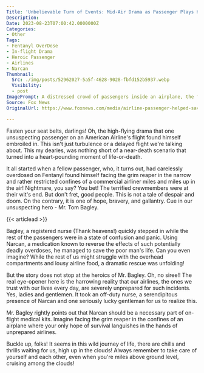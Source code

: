 ```yaml
---
Title: 'Unbelievable Turn of Events: Mid-Air Drama as Passenger Plays Hero in a Life-or-Death Scenario!'
Description: 
Date: 2023-08-23T07:00:42.0000000Z
Categories:
- Other
Tags:
- Fentanyl OverDose
- In-flight Drama
- Heroic Passenger
- Airlines
- Narcan
Thumbnail:
  Src: ./img/posts/52962027-5a5f-4628-9028-fbfd152b5937.webp
  Visibility:
  - post
ImagePrompt: A distressed crowd of passengers inside an airplane, the focus on a man leaning over another passenger who is clearly in distress. Out of frame, other passengers look on in shock and concern.
Source: Fox News
OriginalUrl: https://www.foxnews.com/media/airline-passenger-helped-save-man-fentanyl-overdose-calls-planes-equipped-narcan

---
```

Fasten your seat belts, darlings! Oh, the high-flying drama that one unsuspecting passenger on an American Airline's flight found himself embroiled in. This isn't just turbulence or a delayed flight we're talking about. This my dearies, was nothing short of a near-death scenario that turned into a heart-pounding moment of life-or-death.  

It all started when a fellow passenger, who, it turns out, had carelessly overdosed on Fentanyl found himself facing the grim reaper in the narrow and rather restricted confines of a commercial airliner miles and miles up in the air! Nightmare, you say? You bet! The terrified crewmembers were at their wit's end. But don't fret, good people. This is not a tale of despair and doom. On the contrary, it is one of hope, bravery, and gallantry. Cue in our unsuspecting hero - Mr. Tom Bagley. 

{{< articlead >}}

Bagley, a registered nurse (Thank heavens!) quickly stepped in while the rest of the passengers were in a state of confusion and panic. Using Narcan, a medication known to reverse the effects of such potentially deadly overdoses, he managed to save the poor man's life. Can you even imagine? While the rest of us might struggle with the overhead compartments and lousy airline food, a dramatic rescue was unfolding! 

But the story does not stop at the heroics of Mr. Bagley. Oh, no siree!! The real eye-opener here is the harrowing reality that our airlines, the ones we trust with our lives every day, are severely unprepared for such incidents. Yes, ladies and gentlemen. It took an off-duty nurse, a serendipitous presence of Narcan and one seriously lucky gentleman for us to realize this. 

Mr. Bagley rightly points out that Narcan should be a necessary part of on-flight medical kits. Imagine facing the grim reaper in the confines of an airplane where your only hope of survival languishes in the hands of unprepared airlines. 

Buckle up, folks! It seems in this wild journey of life, there are chills and thrills waiting for us, high up in the clouds! Always remember to take care of yourself and each other, even when you're miles above ground level, cruising among the clouds!
